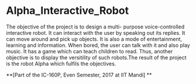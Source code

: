 # Alpha_Interactive_Robot
The objective of the project is to design a multi- purpose voice-controlled interactive robot. It can interact with  the user by speaking out its replies. It can move around and pick up objects. It is also a mode of entertainment, learning and information. When bored, the user can talk with it and also play music. It has a game which can teach children to read. Thus, another objective is to display the versitility of such robots.The result of the project is the robot Alpha which fulfils the objectives.

**[Part of the IC-160P, Even Semester, 2017 at IIT Mandi] **

